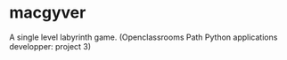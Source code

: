 # macgyver
A single level labyrinth game. (Openclassrooms Path Python applications developper:  project 3)
